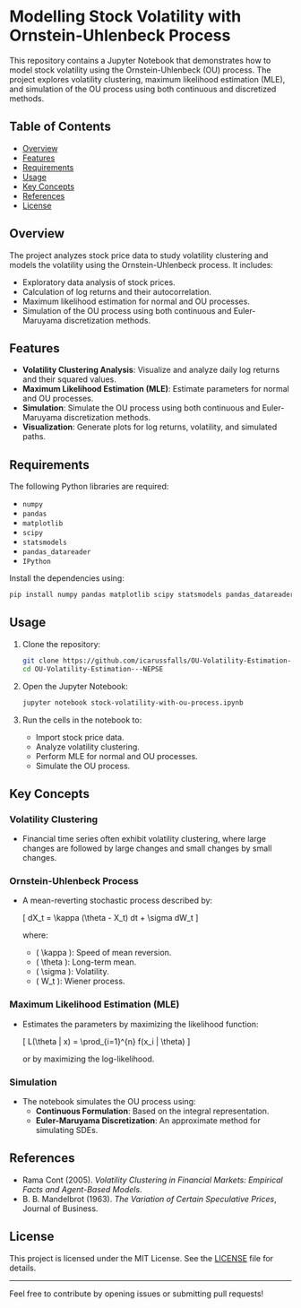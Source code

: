 # Modelling Stock Volatility with Ornstein-Uhlenbeck Process

This repository contains a Jupyter Notebook that demonstrates how to model stock volatility using the Ornstein-Uhlenbeck (OU) process. The project explores volatility clustering, maximum likelihood estimation (MLE), and simulation of the OU process using both continuous and discretized methods.

## Table of Contents
- [Overview](#overview)
- [Features](#features)
- [Requirements](#requirements)
- [Usage](#usage)
- [Key Concepts](#key-concepts)
- [References](#references)
- [License](#license)

## Overview
The project analyzes stock price data to study volatility clustering and models the volatility using the Ornstein-Uhlenbeck process. It includes:
- Exploratory data analysis of stock prices.
- Calculation of log returns and their autocorrelation.
- Maximum likelihood estimation for normal and OU processes.
- Simulation of the OU process using both continuous and Euler-Maruyama discretization methods.

## Features
- **Volatility Clustering Analysis**: Visualize and analyze daily log returns and their squared values.
- **Maximum Likelihood Estimation (MLE)**: Estimate parameters for normal and OU processes.
- **Simulation**: Simulate the OU process using both continuous and Euler-Maruyama discretization methods.
- **Visualization**: Generate plots for log returns, volatility, and simulated paths.

## Requirements
The following Python libraries are required:
- `numpy`
- `pandas`
- `matplotlib`
- `scipy`
- `statsmodels`
- `pandas_datareader`
- `IPython`

Install the dependencies using:
```bash
pip install numpy pandas matplotlib scipy statsmodels pandas_datareader
```

## Usage
1. Clone the repository:
   ```bash
   git clone https://github.com/icarussfalls/OU-Volatility-Estimation---NEPSE.git
   cd OU-Volatility-Estimation---NEPSE
   ```

2. Open the Jupyter Notebook:
   ```bash
   jupyter notebook stock-volatility-with-ou-process.ipynb
   ```

3. Run the cells in the notebook to:
   - Import stock price data.
   - Analyze volatility clustering.
   - Perform MLE for normal and OU processes.
   - Simulate the OU process.

## Key Concepts
### Volatility Clustering
- Financial time series often exhibit volatility clustering, where large changes are followed by large changes and small changes by small changes.

### Ornstein-Uhlenbeck Process
- A mean-reverting stochastic process described by:
  
  \[
  dX_t = \kappa (\theta - X_t) dt + \sigma dW_t
  \]
  
  where:
  - \( \kappa \): Speed of mean reversion.
  - \( \theta \): Long-term mean.
  - \( \sigma \): Volatility.
  - \( W_t \): Wiener process.

### Maximum Likelihood Estimation (MLE)
- Estimates the parameters by maximizing the likelihood function:
  
  \[
  L(\theta | x) = \prod_{i=1}^{n} f(x_i | \theta)
  \]
  
  or by maximizing the log-likelihood.

### Simulation
- The notebook simulates the OU process using:
  - **Continuous Formulation**: Based on the integral representation.
  - **Euler-Maruyama Discretization**: An approximate method for simulating SDEs.

## References
- Rama Cont (2005). *Volatility Clustering in Financial Markets: Empirical Facts and Agent-Based Models*.
- B. B. Mandelbrot (1963). *The Variation of Certain Speculative Prices*, Journal of Business.

## License
This project is licensed under the MIT License. See the [LICENSE](LICENSE) file for details.

---

Feel free to contribute by opening issues or submitting pull requests!

